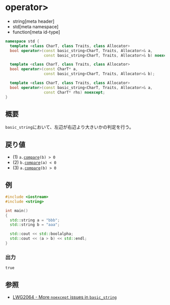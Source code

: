 # operator>
* string[meta header]
* std[meta namespace]
* function[meta id-type]

```cpp
namespace std {
  template <class CharT, class Traits, class Allocator>
  bool operator>(const basic_string<CharT, Traits, Allocator>& a,
                 const basic_string<CharT, Traits, Allocator>& b) noexcept; // (1)

  template <class CharT, class Traits, class Allocator>
  bool operator>(const CharT* a,
                 const basic_string<CharT, Traits, Allocator>& b);          // (2)

  template <class CharT, class Traits, class Allocator>
  bool operator>(const basic_string<CharT, Traits, Allocator>& a,
                 const CharT* rhs) noexcept;                                // (3)
}
```

## 概要
`basic_string`において、左辺が右辺より大きいかの判定を行う。


## 戻り値
- (1) `a.`[`compare`](compare.md)`(b) > 0`
- (2) `b.`[`compare`](compare.md)`(a) < 0`
- (3) `a.`[`compare`](compare.md)`(b) > 0`


## 例
```cpp example
#include <iostream>
#include <string>

int main()
{
  std::string a = "bbb";
  std::string b = "aaa";

  std::cout << std::boolalpha;
  std::cout << (a > b) << std::endl;
}
```

### 出力
```
true
```

## 参照
- [LWG2064 - More `noexcept` issues in `basic_string`](https://wg21.cmeerw.net/lwg/issue2064)
